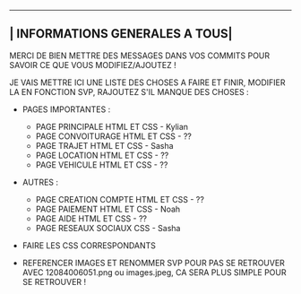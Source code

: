 -------------------------------
| INFORMATIONS GENERALES A TOUS|
-------------------------------
MERCI DE BIEN METTRE DES MESSAGES DANS VOS COMMITS POUR SAVOIR CE QUE VOUS MODIFIEZ/AJOUTEZ !

JE VAIS METTRE ICI UNE LISTE DES CHOSES A FAIRE ET FINIR, MODIFIER LA EN FONCTION SVP, RAJOUTEZ S'IL MANQUE DES CHOSES :

- PAGES IMPORTANTES :
    - PAGE PRINCIPALE HTML ET CSS - Kylian
    - PAGE CONVOITURAGE HTML ET CSS - ??
    - PAGE TRAJET HTML ET CSS - Sasha
    - PAGE LOCATION HTML ET CSS - ??
    - PAGE VEHICULE HTML ET CSS - ??
- AUTRES :
  - PAGE CREATION COMPTE HTML ET CSS - ??
  - PAGE PAIEMENT HTML ET CSS  - Noah
  - PAGE AIDE HTML ET CSS - ??
  - PAGE RESEAUX SOCIAUX CSS - Sasha

 - FAIRE LES CSS CORRESPONDANTS
 - REFERENCER IMAGES ET RENOMMER SVP POUR PAS SE RETROUVER AVEC 12084006051.png ou images.jpeg, CA SERA PLUS SIMPLE POUR SE RETROUVER !
